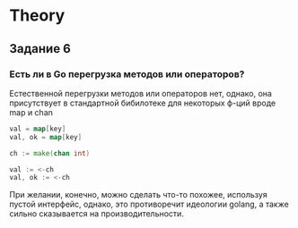 # Theory

## Задание 6

### Есть ли в Go перегрузка методов или операторов?

Естественной перегрузки методов или операторов нет, однако, она присутствует в стандартной бибилотеке для некоторых ф-ций вроде map и chan
```Go
val = map[key]
val, ok = map[key]

ch := make(chan int)

val := <-ch
val, ok := <-ch 
```

При желании, конечно, можно сделать что-то похожее, используя пустой интерфейс, однако, это противоречит идеологии golang, а также сильно сказывается
на производительности.